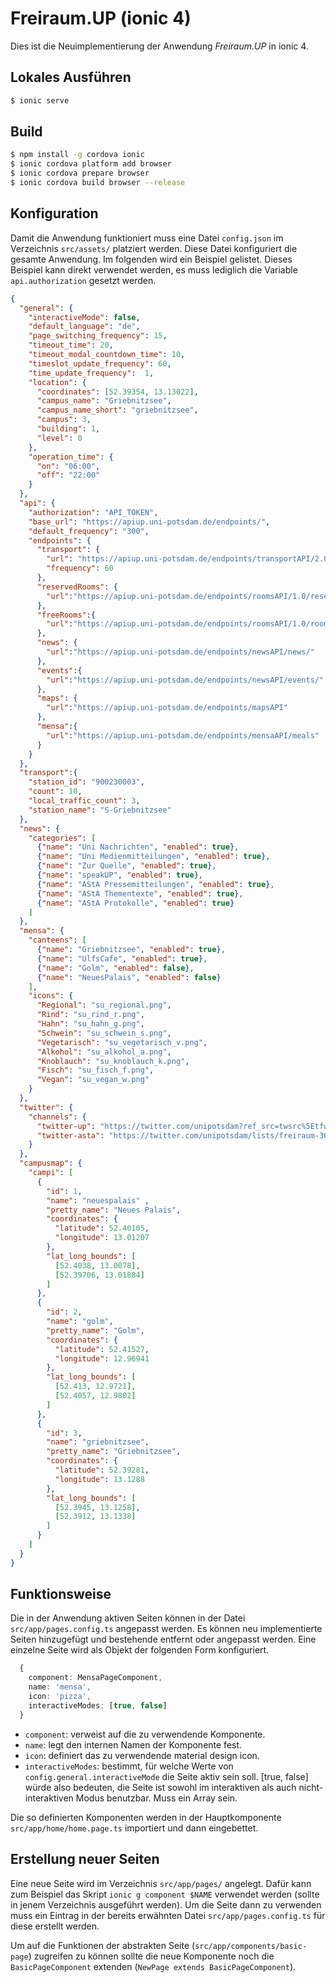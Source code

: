 # Freiraum.UP (ionic 4)

Dies ist die Neuimplementierung der Anwendung *Freiraum.UP* in ionic 4.

## Lokales Ausführen

```bash
$ ionic serve 
```

## Build

```bash
$ npm install -g cordova ionic
$ ionic cordova platform add browser  
$ ionic cordova prepare browser
$ ionic cordova build browser --release
```

## Konfiguration

Damit die Anwendung funktioniert muss eine Datei `config.json` im Verzeichnis `src/assets/` platziert werden. Diese Datei konfiguriert die gesamte Anwendung. Im folgenden wird ein Beispiel gelistet. Dieses Beispiel kann direkt verwendet werden, es muss lediglich die Variable `api.authorization` gesetzt werden.

```json
{
  "general": {
    "interactiveMode": false,
    "default_language": "de",
    "page_switching_frequency": 15,
    "timeout_time": 20,
    "timeout_modal_countdown_time": 10,
    "timeslot_update_frequency": 60,
    "time_update_frequency":  1,
    "location": {
      "coordinates": [52.39354, 13.13022],
      "campus_name": "Griebnitzsee",
      "campus_name_short": "griebnitzsee",
      "campus": 3,
      "building": 1,
      "level": 0
    },
    "operation_time": {
      "on": "06:00",
      "off": "22:00"
    }
  },
  "api": {
    "authorization": "API_TOKEN",
    "base_url": "https://apiup.uni-potsdam.de/endpoints/",
    "default_frequency": "300",
    "endpoints": {
      "transport": {
        "url": "https://apiup.uni-potsdam.de/endpoints/transportAPI/2.0/departureBoard",
        "frequency": 60
      },
      "reservedRooms": {
        "url":"https://apiup.uni-potsdam.de/endpoints/roomsAPI/1.0/reservations"
      },
      "freeRooms":{
        "url":"https://apiup.uni-potsdam.de/endpoints/roomsAPI/1.0/rooms4Time"
      },
      "news": {
        "url":"https://apiup.uni-potsdam.de/endpoints/newsAPI/news/"
      },
      "events":{
        "url":"https://apiup.uni-potsdam.de/endpoints/newsAPI/events/"
      },
      "maps": {
        "url":"https://apiup.uni-potsdam.de/endpoints/mapsAPI"
      },
      "mensa":{
        "url":"https://apiup.uni-potsdam.de/endpoints/mensaAPI/meals"
      }
    }
  },
  "transport":{
    "station_id": "900230003",
    "count": 10,
    "local_traffic_count": 3,
    "station_name": "S-Griebnitzsee"
  },
  "news": {
    "categories": [
      {"name": "Uni Nachrichten", "enabled": true},
      {"name": "Uni Medienmitteilungen", "enabled": true},
      {"name": "Zur Quelle", "enabled": true},
      {"name": "speakUP", "enabled": true},
      {"name": "AStA Pressemitteilungen", "enabled": true},
      {"name": "AStA Thementexte", "enabled": true},
      {"name": "AStA Protokolle", "enabled": true}
    ]
  },
  "mensa": {
    "canteens": [
      {"name": "Griebnitzsee", "enabled": true},
      {"name": "UlfsCafe", "enabled": true},
      {"name": "Golm", "enabled": false},
      {"name": "NeuesPalais", "enabled": false}
    ],
    "icons": {
      "Regional": "su_regional.png",
      "Rind": "su_rind_r.png",
      "Hahn": "su_hahn_g.png",
      "Schwein": "su_schwein_s.png",
      "Vegetarisch": "su_vegetarisch_v.png",
      "Alkohol": "su_alkohol_a.png",
      "Knoblauch": "su_knoblauch_k.png",
      "Fisch": "su_fisch_f.png",
      "Vegan": "su_vegan_w.png"
    }
  },
  "twitter": {
    "channels": {
      "twitter-up": "https://twitter.com/unipotsdam?ref_src=twsrc%5Etfw",
      "twitter-asta": "https://twitter.com/unipotsdam/lists/freiraum-306?ref_src=twsrc%5Etfw"
    }
  },
  "campusmap": {
    "campi": [
      {
        "id": 1,
        "name": "neuespalais" ,
        "pretty_name": "Neues Palais",
        "coordinates": {
          "latitude": 52.40105,
          "longitude": 13.01207
        },
        "lat_long_bounds": [
          [52.4038, 13.0078],
          [52.39706, 13.01884]
        ]
      },
      {
        "id": 2,
        "name": "golm",
        "pretty_name": "Golm",
        "coordinates": {
          "latitude": 52.41527,
          "longitude": 12.96941
        },
        "lat_long_bounds": [
          [52.413, 12.9721],
          [52.4057, 12.9802]
        ]
      },
      {
        "id": 3,
        "name": "griebnitzsee",
        "pretty_name": "Griebnitzsee",
        "coordinates": {
          "latitude": 52.39281,
          "longitude": 13.1288
        },
        "lat_long_bounds": [
          [52.3945, 13.1258],
          [52.3912, 13.1338]
        ]
      }
    ]
  }
}
```

## Funktionsweise

Die in der Anwendung aktiven Seiten können in der Datei `src/app/pages.config.ts` angepasst werden.
Es können neu implementierte Seiten hinzugefügt und bestehende entfernt oder angepasst werden. Eine einzelne Seite
wird als Objekt der folgenden Form konfiguriert.

```ts
  {
    component: MensaPageComponent,
    name: 'mensa',
    icon: 'pizza',
    interactiveModes: [true, false]
  }
```

- `component`: verweist auf die zu verwendende Komponente.
- `name`: legt den internen Namen der Komponente fest.
- `icon`: definiert das zu verwendende material design icon.
- `interactiveModes`: bestimmt, für welche Werte von `config.general.interactiveMode` die Seite aktiv sein soll. [true, false] würde also bedeuten, die Seite ist sowohl im interaktiven als auch nicht-interaktiven Modus benutzbar. Muss ein Array sein.

Die so definierten Komponenten werden in der Hauptkomponente `src/app/home/home.page.ts` importiert und dann eingebettet.

## Erstellung neuer Seiten

Eine neue Seite wird im Verzeichnis `src/app/pages/` angelegt. Dafür kann zum Beispiel das Skript `ionic g component $NAME` verwendet werden (sollte in jenem Verzeichnis ausgeführt werden). Um die Seite dann zu verwenden muss ein Eintrag in der bereits erwähnten Datei `src/app/pages.config.ts` für diese erstellt werden.

Um auf die Funktionen der abstrakten Seite (`src/app/components/basic-page`) zugreifen zu können sollte die neue Komponente noch die `BasicPageComponent` extenden (`NewPage extends BasicPageComponent`).
